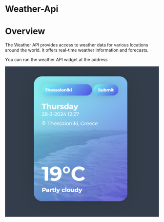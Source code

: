 # Weather-Api

# Overview

The Weather API provides access to weather data for various locations around the world. It offers real-time weather information and forecasts.

 Υou can run the weather API widget at the address  <b> <a href= "htttps://weather-api.e-quality.site"> </a> </b>

![Screenshot_1](weather.png)

